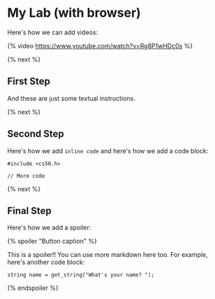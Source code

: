 # My Lab (with browser)

Here's how we can add videos:

{% video https://www.youtube.com/watch?v=Rg8P1wHDc0s %}

{% next %}

## First Step

And these are just some textual instructions.

{% next %}

## Second Step

Here's how we add `inline code` and here's how we add a code block:

```
#include <cs50.h>

// More code
```

{% next %}

## Final Step

Here's how we add a spoiler:

{% spoiler "Button caption" %}

This is a spoiler!! You can use more markdown here too. For example, here's another code block:

```
string name = get_string("What's your name? ");
```

{% endspoiler %}
